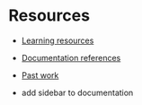 # Resources

- [Learning resources](learning-resources.md)
- [Documentation references](doc-references__.md)
- [Past work](past-work.md)


- add sidebar to documentation
